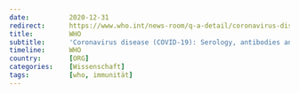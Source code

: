 ```yaml
---
date:          2020-12-31
redirect:      https://www.who.int/news-room/q-a-detail/coronavirus-disease-covid-19-serology
title:         WHO
subtitle:      'Coronavirus disease (COVID-19): Serology, antibodies and immunity'
timeline:      WHO
country:       [ORG]
categories:    [Wissenschaft]
tags:          [who, immunität]
---
```

